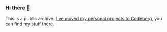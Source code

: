 ### Hi there 👋

This is a public archive. [I've moved my personal projects to Codeberg](https://codeberg.org/moonglum), you can find my stuff there.
